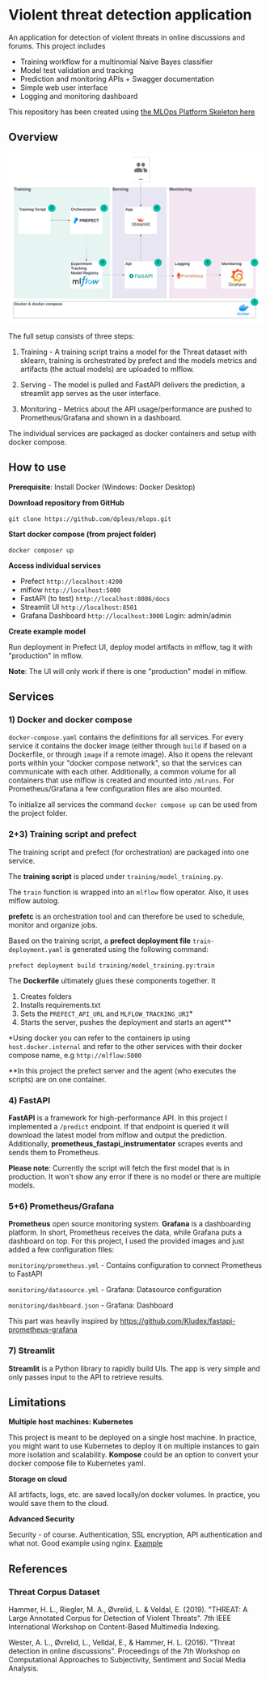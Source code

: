 # Violent threat detection application

An application for detection of violent threats in online discussions and forums. This project includes
 - Training workflow for a multinomial Naive Bayes classifier
 - Model test validation and tracking
 - Prediction and monitoring APIs + Swagger documentation
 - Simple web user interface
 - Logging and monitoring dashboard

This repository has been created using [the MLOps Platform Skeleton here](https://github.com/dpleus/mlops)

## Overview
![Project structure](readme/project-structure.png "Project structure")

The full setup consists of three steps:
1) Training - A training script trains a model for the Threat dataset with sklearn, training is orchestrated by prefect and the models metrics and artifacts (the actual models) are uploaded to mlflow. 

2) Serving - The model is pulled and FastAPI delivers the prediction, a streamlit app serves as the user interface.

3) Monitoring - Metrics about the API usage/performance are pushed to Prometheus/Grafana and shown in a dashboard.

The individual services are packaged as docker containers and setup with docker compose.

## How to use

**Prerequisite**: Install Docker (Windows: Docker Desktop)

**Download repository from GitHub**

`git clone https://github.com/dpleus/mlops.git`

**Start docker compose (from project folder)**

`docker composer up`

**Access individual services**

- Prefect `http://localhost:4200`
- mlflow `http://localhost:5000`
- FastAPI (to test) `http://localhost:8086/docs`
- Streamlit UI `http://localhost:8501`
- Grafana Dashboard `http://localhost:3000` Login: admin/admin

**Create example model**

Run deployment in Prefect UI, deploy model artifacts in mlflow, tag it with "production" in mflow.

**Note**: The UI will only work if there is one "production" model in mlflow.

## Services

### 1) Docker and docker compose

`docker-compose.yaml` contains the definitions for all services. 
For every service it contains the docker image (either through `build` if based on a Dockerfile, or through `image` if a remote image). 
Also it opens the relevant ports within your "docker compose network", so that the services can communicate with each other. 
Additionally, a common volume for all containers that use mlflow is created and mounted into `/mlruns`. For Prometheus/Grafana a few configuration files are also mounted.

To initialize all services the command `docker compose up` can be used from the project folder.

### 2+3) Training script and prefect

The training script and prefect (for orchestration) are packaged into one service. 

The **training script** is placed under `training/model_training.py`.

The `train` function is wrapped into an `mlflow` flow operator. Also, it uses mlflow autolog.

**prefetc** is an orchestration tool and can therefore be used to schedule, monitor and organize jobs.

Based on the training script, a **prefect deployment file** `train-deployment.yaml` is generated using the following command:

`prefect deployment build training/model_training.py:train` 

The **Dockerfile** ultimately glues these components together. It
1) Creates folders
2) Installs requirements.txt
3) Sets the `PREFECT_API_URL` and `MLFLOW_TRACKING_URI`*
4) Starts the server, pushes the deployment and starts an agent**

*Using docker you can refer to the containers ip using `host.docker.internal` and refer to the other services with their docker compose name, e.g `http://mlflow:5000`

**In this project the prefect server and the agent (who executes the scripts) are on one container.


### 4) FastAPI

**FastAPI** is a framework for high-performance API. In this project I implemented a `/predict` endpoint. If that endpoint is queried
it will download the latest model from mlflow and output the prediction. Additionally, **prometheus_fastapi_instrumentator** scrapes events and sends them to Prometheus.

**Please note**: Currently the script will fetch the first model that is in production. It won't show any error if there is 
no model or there are multiple models.

### 5+6) Prometheus/Grafana

**Prometheus** open source monitoring system. **Grafana** is a dashboarding platform. In short, Prometheus receives the data, while Grafana puts a dashboard on top.
For this project, I used the provided images and just added a few configuration files:

`monitoring/prometheus.yml` - Contains configuration to connect Prometheus to FastAPI

`monitoring/datasource.yml` - Grafana: Datasource configuration

`monitoring/dashboard.json` - Grafana: Dashboard

This part was heavily inspired by https://github.com/Kludex/fastapi-prometheus-grafana
### 7) Streamlit

**Streamlit** is a Python library to rapidly build UIs. The app is very simple and only passes input to the API to retrieve results.

## Limitations

**Multiple host machines: Kubernetes**

This project is meant to be deployed on a single host machine. In practice, you might want to use Kubernetes to deploy it 
on multiple instances to gain more isolation and scalability. **Kompose** could be an option to convert your docker compose file
to Kubernetes yaml. 

**Storage on cloud**

All artifacts, logs, etc. are saved locally/on docker volumes. In practice, you would save them to the cloud.

**Advanced Security**

Security - of course. Authentication, SSL encryption, API authentication and what not.
Good example using nginx. [Example](https://towardsdatascience.com/deploy-mlflow-with-docker-compose-8059f16b6039
)

## References

### Threat Corpus Dataset

Hammer, H. L., Riegler, M. A., Øvrelid, L. & Veldal, E. (2019). "THREAT: A Large Annotated Corpus for Detection of Violent Threats". 7th IEEE International Workshop on Content-Based Multimedia Indexing.

Wester, A. L., Øvrelid, L., Velldal, E., & Hammer, H. L. (2016). "Threat detection in online discussions". Proceedings of the 7th Workshop on Computational Approaches to Subjectivity, Sentiment and Social Media Analysis.
